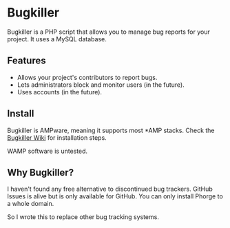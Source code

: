 # Bugkiller

Bugkiller is a PHP script that allows you to manage bug reports for your project. It uses a MySQL database.

## Features

- Allows your project's contributors to report bugs.
- Lets administrators block and monitor users (in the future).
- Uses accounts (in the future).

## Install

Bugkiller is AMPware, meaning it supports most \*AMP stacks. Check the [Bugkiller Wiki](https://github.com/TylerMS887/bugkiller/wiki) for installation steps.

WAMP software is untested.

## Why Bugkiller?

I haven't found any free alternative to discontinued bug trackers. GitHub Issues is alive but is only available for GitHub. You can only install Phorge to a whole domain.

So I wrote this to replace other bug tracking systems.
